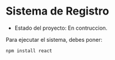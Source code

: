 <h1>Sistema de Registro</h1>


- Estado del proyecto: En contruccion.

Para ejecutar el sistema, debes poner:

``` npm install react ```
